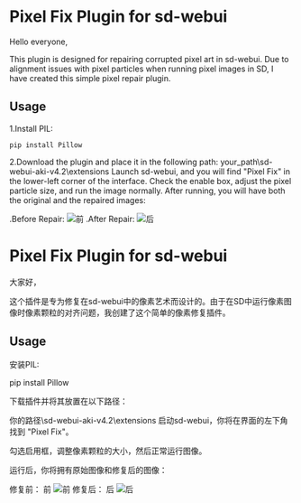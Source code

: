 
# Pixel Fix Plugin for sd-webui

Hello everyone,

This plugin is designed for repairing corrupted pixel art in sd-webui. Due to alignment issues with pixel particles when running pixel images in SD, I have created this simple pixel repair plugin.

## Usage
1.Install PIL:
   

    pip install Pillow


2.Download the plugin and place it in the following path:
your_path\sd-webui-aki-v4.2\extensions
Launch sd-webui, and you will find "Pixel Fix" in the lower-left corner of the interface.
Check the enable box, adjust the pixel particle size, and run the image normally.
After running, you will have both the original and the repaired images:


.Before Repair:
![前](https://github.com/sd47942452/sd-webui-pixel-fix/assets/8718711/7f0e07ff-c036-40ed-9df6-58d15aab55e5)
.After Repair:
![后](https://github.com/sd47942452/sd-webui-pixel-fix/assets/8718711/92f819dc-7bf2-4607-9e89-6b301226dc96)



# Pixel Fix Plugin for sd-webui
大家好，

这个插件是专为修复在sd-webui中的像素艺术而设计的。由于在SD中运行像素图像时像素颗粒的对齐问题，我创建了这个简单的像素修复插件。

## Usage
安装PIL:


pip install Pillow


下载插件并将其放置在以下路径：


你的路径\sd-webui-aki-v4.2\extensions
启动sd-webui，你将在界面的左下角找到 "Pixel Fix"。

勾选启用框，调整像素颗粒的大小，然后正常运行图像。

运行后，你将拥有原始图像和修复后的图像：

修复前： 前
![前](https://github.com/sd47942452/sd-webui-pixel-fix/assets/8718711/7f0e07ff-c036-40ed-9df6-58d15aab55e5)
修复后： 后
![后](https://github.com/sd47942452/sd-webui-pixel-fix/assets/8718711/92f819dc-7bf2-4607-9e89-6b301226dc96)
